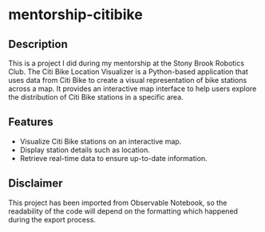 # mentorship-citibike


## Description

This is a project I did during my mentorship at the Stony Brook Robotics Club. The Citi Bike Location Visualizer is a Python-based application that uses data from Citi Bike to create a visual representation of bike stations across a map. It provides an interactive map interface to help users explore the distribution of Citi Bike stations in a specific area.

## Features

- Visualize Citi Bike stations on an interactive map.
- Display station details such as location.
- Retrieve real-time data to ensure up-to-date information.

## Disclaimer

This project has been imported from Observable Notebook, so the readability of the code will depend on the formatting which happened during the export process. 

